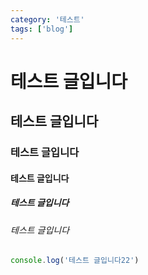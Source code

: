 ```yaml
---
category: '테스트'
tags: ['blog']
---
```


# 테스트 글입니다

## 테스트 글입니다

### 테스트 글입니다

#### 테스트 글입니다

##### 테스트 글입니다

###### 테스트 글입니다

```js
console.log('테스트 글입니다22')
```

